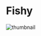 # Fishy

![thumbnail](https://github.com/riebschlager/touchdesigner-playground/blob/master/fishy/thumbnail.jpg?raw=true)
